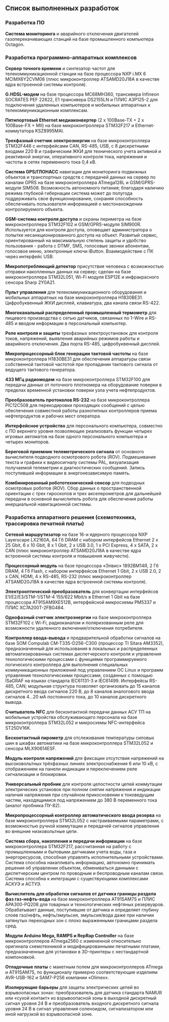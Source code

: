 ## Список выполненных разработок  

### Разработка ПО  

**Система мониторинга** и аварийного отключения двигателей газоперекачивающих станций на базе промышленного компьютера Octagon.  

### Разработка программно-аппаратных комплексов  

**Сервер точного времени** и синтезатор частот для телекоммуникационной станции на базе процессора NXP i.MX 6 MCIMX6Y2CVM08 (плюс микроконтроллер ATSAMD20J18A в качестве ядра встроенной системы контроля).  

**G.HDSL-модем** на базе процессора MC68MH360, трансивера Infineon SOCRATES PEF 22622, E1 трансивера DS2155LN и ПЛИС A3P125-2 для подключения удаленных компьютеров и мобильных аппаратных к телекоммуникационным комплексам.  

**Пятипортовый Ethernet медиаконвертер** (2 x 100Base-TX + 2 x 100Base-FX + MII) на базе микроконтроллера STM32F217 и Ethernet-коммутатора KSZ8995MAI.  

**Трехфазный счетчик электроэнергии** на базе микроконтроллера STM32F446 с интерфейсами CAN, RS-485, USB, с 8 дискретными входами 220 В и графическим ЖКИ для технического учета активной и реактивной энергии, оперативного контроля тока, напряжения и частоты в сетях переменного тока 0,4 кВ.  

**Система GPS/ГЛОНАСС** навигации для мониторинга подвижных объектов и транспортных средств с передачей данных на сервер по каналам GPRS на базе микроконтроллера ATmega128L и GSM/GPRS-модуля SIM508. Возможность автономного питания; благодаря наличию режима глубокой гибернации система может до полугода поддерживать свое функционирование, сохраняя способность обеспечивать пользователя информацией о местонахождении контролируемого объекта.  

**GSM-система контроля доступа** и охраны периметра на базе микроконтроллера STM32F102 и GSM/GPRS-модуля SIM900R. Используется для контроля доступа, оповещает администратора о попытке несанкционированного доступа на объект. Развитый сервис, ориентированный на максимальную степень защиты и удобство пользования - работа с DTMF, SMS, голосовые звонки абонентам, голосовое меню, электронные ключи iButton. Взаимодействие с ПК через интерфейс USB.  

**Микропотребляющий детектор** присутствия человека с возможностью отправки накопленных данных на сервер; сделан на базе микроконтроллера STM32L051, Wi-Fi модуля ESP12E и инфракрасного сенсора Sharp 2Y0A21.  

**Пульт управления** для телекоммуникационного оборудования и мобильных аппаратных на базе микроконтроллера Н1830ВЕ31. Цифробуквенный ЖКИ дисплей, клавиатура, два канала связи RS-422.  

**Многоканальный распределенный промышленный термометр** для пищевого производства с сетью датчиков, связанных по 1-Wire и RS-485 и вводом информации в персональный компьютер.  

**Реле контроля и защиты** трехфазных электроустановок для контроля токов, напряжений, выявления аварийных режимов работы и аварийного отключения. Два порта RS-485, цифробуквенный дисплей.  

**Микропроцессорный блок генерации тактовой частоты** на базе микроконтроллера Н1830ВЕ31 для обеспечения аппаратуры связи собственной тактовой частотой при пропадании тактового сигнала от ведущего тактового генератора.  

**433 МГц радиомодем** на базе микроконтроллера STM32F100 для передачи данных от поточного плотномера на оборудование поверки в пределах временной установки поверки узла учета нефтепродуктов.  

**Преобразователь протоколов RS-232** на базе микроконтроллера PIC12C508 для перекодировки проходящих сообщений с целью обеспечения совместной работы разнотипных контроллеров приема нефтепродуктов и рабочих мест оператора.  

**Интерфейсное устройство** для персонального компьютера, совместно с ПО верхнего уровня позволяющее реализовать функции четырех игровых автоматов на базе одного персонального компьютера и четырех мониторов.  

**Береговой приемник телеметрического сигнала** от основного вычислителя подводного осмотрового робота (ROV). Подмешивание текста и графики к видеосигналу системы PAL, визуализация получаемой телеметрии и диагностических сообщений. Запись поступившей информации в энергонезависимую память.  

**Комбинированный робототехнический сенсор** для подводных осмотровых роботов (ROV). Сбор данных о пространственной ориентации с трех гироскопов и трех акселерометров для дальнейшей передачи в основной вычислитель робота для обеспечения работы инерциальной навигационной системы.  

### Разработка аппаратного решения (схемотехника, трассировка печатной платы)  

**Сетевой маршрутизатор** на базе 16-и ядерного процессора NXP Layerscape LX2160A, 64 Гб DRAM с набором интерфейсов Ethernet 2 х 25 Gbit, 6 х 10 Gbit, 8 х 1 Gbit, 2 х USB 3.0, 1 x PCI Express, 4 x SATA, 2 x CAN (плюс микроконтроллер ATSAMD20J18A в качестве ядра встроенной системы контроля и повышения живучести).  

**Процессорный модуль** на базе процессора «Элвис» 1892ВМ14Я, 2 Гб DRAM, 4 Гб Flash, с набором интерфейсов Ethernet 1 Gbit, 2 х USB 2.0, 2 x CAN, HDMI, 4 x RS-485, RS-232 (плюс микроконтроллер ATSAMD20J18A в качестве ядра встроенной системы контроля).  

**Электрооптический преобразователь** для конвертации интерфейсов E1/E2/E3/STM-1/STM-4 155/622 Mbit/s в Ethernet 1 Gbit на базе процессора AT91SAM9XE512B, интерфейсной микросхемы PM5337 и ПЛИС XC7A200T-2FBG484.  

**Однофазный счетчик электроэнергии** на базе микроконтроллера STM32F102 с Wi-Fi, радиоканалом и поляризованным реле для возможности удаленного включения/отключения потребителя.  

**Контроллер ввода-вывода** и предварительной обработки сигналов на базе SOM Compulab CM-T335-D256-C300 (процессор TI Sitara AM3352), предназначенный для использования в локальных и распределенных автоматизированных системах диспетчерского контроля и управления технологическими процессами с функциями программируемого логического контроллера для выполнения специальных коммуникационных приложений под управлением ОС Linux и программ управления технологическими процессами, созданных с помощью ISaGRAF на языках стандарта IEC61131-3 и IEC61499. Интерфейсы RS-485, CAN; модульная структура позволяет организовать до 15 каналов дискретного ввода сигналов 220 В, до 8 каналов аналогового ввода сигналов 4...20 мА постоянного тока, до 10 каналов дискретного вывода.  

**Считыватель NFC** для бесконтактной передачи данных АСУ ТП на мобильные устройства обслуживающего персонала на базе микроконтроллера STM32L052 и микросхемы NFC-интерфейса ST25DV16K.  

**Бесконтактный пирометр** для отслеживания температуры силовых шин в шкафах автоматики на базе микроконтроллера STM32L052 и сенсора MLX90614ESF.  

**Модуль контроля напряжений** для фиксации отсутствия напряжений на высоковольтных трёхфазных линиях электроснабжения 6 или 10 кВ, с отображением на панели индикации и переключением реле сигнализации и блокировки.  

**Универсальный пробник** для контроля целостности цепей коммутации электрических установок при полном снятии напряжения и индикации наличия напряжения при случайном прикосновении к токоведущим частям, находящимися под напряжением до 380 В переменного тока (аналог пробника ПУ-82).  

**Микропроцессорный контроллер автоматического ввода резерва** на базе микроконтроллера STM32L052 с настраиваемыми параметрами, с возможностью ручной коммутации и передачей сигналов управления во внешние низковольтные цепи.  

**Система сбора, накопления и передачи информации** на базе микроконтроллера STM32F217, рассчитанная на работу с промышленными и бытовыми датчиками учета воды, газа и энергоресурсов, способная управлять исполнительными устройствами. Система способна накапливать информацию, автономно принимать решения об управлении объектом, обмениваться данными с диспетчерским центром по проводным и беспроводным каналам связи. Система способна к интеграции с существующими комплексами АСКУЭ и АСТУЭ.  

**Вычислитель для обработки сигналов от датчика границы раздела фаз газ-нефть-вода** на базе микроконтроллера AT91SAM7S и ПЛИС APA300-PQ208 для товарных и технологических нефтяных резервуаров. Обрабатывает данные, поступившие от датчика и определяет глубину слоев газ/нефть, нефть/эмульсия, эмульсия/вода даже при наличии затянутых переходных зон с плохо выраженными границами раздела сред.  

**Модули Arduino Mega, RAMPS и RepRap Controller** на базе микроконтроллеров ATmega2560 с измененной относительно оригинала схемотехникой и модифицированными печатными платами, предназначенные для установки в 3D-принтеры с нестандартной компоновкой.  

**Отладочные платы** с макетным полем для микроконтроллеров ATmega и AT91SAM7S, по функционалу примерно соответствующие изделиям AVR-USB-162 и SAM7-P256 компании «Olimex».  

**Изолирующие барьеры** для защиты электрических цепей во взрывоопасных зонах: преобразователь для датчика стандарта NAMUR или «сухой контакт» из взрывоопасной зоны в выходной дискретный сигнал уровня 24 В и преобразователь входного дискретного сигнала уровня 24 В в сигнал управления соленоидом, сигнализатором или иной нагрузкой во взрывоопасной зоне.  
